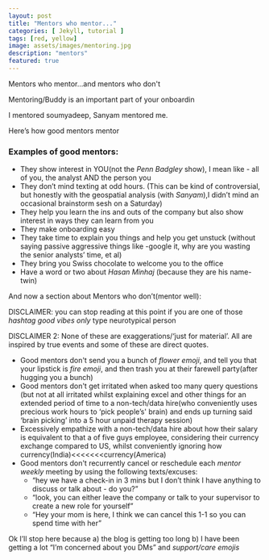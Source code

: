 ```yaml
---
layout: post
title: "Mentors who mentor..."
categories: [ Jekyll, tutorial ]
tags: [red, yellow]
image: assets/images/mentoring.jpg
description: "mentors"
featured: true
---
```


Mentors who mentor...and mentors who don't

Mentoring/Buddy is an important part of your onboardin

I mentored soumyadeep, Sanyam mentored me.

Here’s how good mentors mentor

### Examples of good mentors:

* They show interest in YOU(not the _Penn Badgley_ show), I mean like - all of you, the analyst AND the person you
* They don’t mind texting at odd hours. (This can be kind of controversial, but honestly with the geospatial analysis (with _Sanyam_),I didn’t mind an occasional brainstorm sesh on a Saturday)
* They help you learn the ins and outs of the company but also show interest in ways they can learn from you
* They make onboarding easy
* They take time to explain you things and help you get unstuck (without saying passive aggressive things like -google it, why are you wasting the senior analysts’ time, et al)
* They bring you Swiss chocolate to welcome you to the office
* Have a word or two about _Hasan Minhaj_ (because they are his name-twin)

And now a section about Mentors who don’t(mentor well):

DISCLAIMER: you can stop reading at this point if you are one of those _hashtag good vibes only_ type neurotypical person

DISCLAIMER 2: None of these are exaggerations/‘just for material’. All are inspired by true events and some of these are direct quotes.

* Good mentors don't send you a bunch of _flower emoji_, and tell you that your lipstick is _fire emoji_, and then trash you at their farewell party(after hugging you a bunch)
* Good mentors don't get irritated when asked too many query questions (but not at all irritated whilst explaining excel and other things for an extended period of time to a non-tech/data hire(who conveniently uses precious work hours to ‘pick people’s' brain) and ends up turning said ‘brain picking’ into a 5 hour unpaid therapy session)
* Excessively empathize with a non-tech/data hire about how their salary is equivalent to that a of five guys employee, considering their currency exchange compared to US, whilst conveniently ignoring how currency(India)<<<<<<<currency(America)
* Good mentors don't recurrently cancel or reschedule each _mentor weekly_ meeting by using the following texts/excuses:
    - “hey we have a check-in in 3 mins but I don’t think I have anything to discuss or talk about - do you?”
    - “look, you can either leave the company or talk to your supervisor to create a new role for yourself”
    - “Hey your mom is here, I think we can cancel this 1-1 so you can spend time with her”

Ok I’ll stop here because a) the blog is getting too long b) I have been getting a lot “I’m concerned about you DMs” and *support/care emojis*
